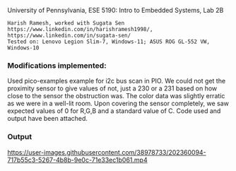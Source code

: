
University of Pennsylvania, ESE 5190: Intro to Embedded Systems, Lab 2B

    Harish Ramesh, worked with Sugata Sen
    https://www.linkedin.com/in/harishramesh1998/, https://www.linkedin.com/in/sugata-sen/
    Tested on: Lenovo Legion Slim-7, Windows-11; ASUS ROG GL-552 VW, Windows-10
    
### Modifications implemented:
Used pico-examples example for i2c bus scan in PIO. We could not get the proximity sensor to give values of not, just a 230 or a 231 based on how close to the sensor the obstruction was. The color data was slightly erratic as we were in a well-lit room. Upon covering the sensor completely, we saw expected values of 0 for R,G,B and a standard value of C. Code used and output have been attached.

### Output





https://user-images.githubusercontent.com/38978733/202360094-717b55c3-5267-4b8b-9e0c-71e33ec1b061.mp4



